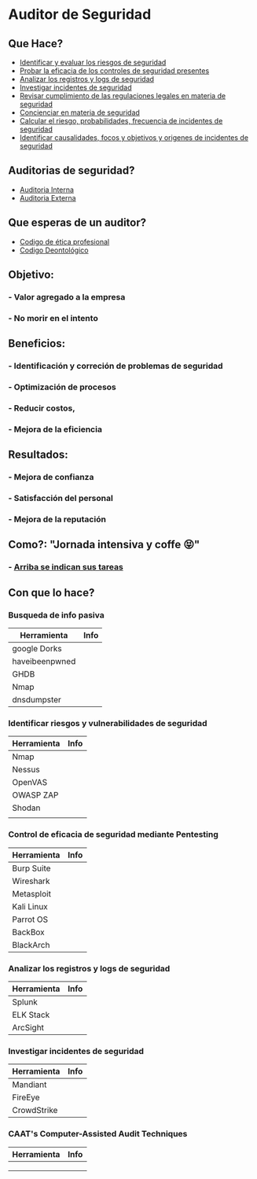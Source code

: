 # Auditor de Seguridad

## Que Hace?

- [Identificar y evaluar los riesgos de seguridad](#identificar-riesgos-y-vulnerabilidades--de-seguridad) 
- [Probar la eficacia de los controles de seguridad presentes](#)	
- [Analizar los registros y logs de seguridad](#)
- [Investigar incidentes de seguridad](#)	
- [Revisar cumplimiento de las regulaciones legales en materia de seguridad](#)
- [Concienciar en materia de seguridad](#)
- [Calcular el riesgo, probabilidades, frecuencia   de incidentes  de seguridad](#)
- [Identificar causalidades, focos y objetivos y origenes de incidentes de seguridad](#)

## Auditorias de seguridad?

- [Auditoria Interna](#)
- [Auditoria Externa](#)

## Que esperas de un auditor?

- [Codigo de ética profesional](#)
- [Codigo Deontológico](#)

## Objetivo: 
### - Valor agregado a la empresa
### - No morir en el intento
## Beneficios: 
### - Identificación y correción de problemas de seguridad
### - Optimización de procesos
### - Reducir costos,
### - Mejora de la eficiencia
## Resultados:
### - Mejora de confianza
### - Satisfacción del personal
### -  Mejora de la reputación

## Como?: "Jornada intensiva y coffe :stuck_out_tongue_closed_eyes:"
### - [Arriba se indican sus tareas](#)

## Con que lo hace?
### Busqueda de info pasiva

| Herramienta | Info |
|----------------------|------------------------|
| google Dorks |   |
| haveibeenpwned |   |
| GHDB |   |
| Nmap |   |
| dnsdumpster |   |


### Identificar riesgos y vulnerabilidades  de seguridad

| Herramienta | Info |
|----------------------|------------------------|
| Nmap |   |
| Nessus |  |
| OpenVAS  |   |
| OWASP ZAP |   |
| Shodan|   |
| | |

### Control de eficacia de seguridad mediante Pentesting

| Herramienta | Info |
|----------------------|------------------------|
| Burp Suite |   |
| Wireshark |    |
| Metasploit  |    |
| Kali Linux |    |
| Parrot OS |    |
| BackBox |    |
| BlackArch |    |


### Analizar los registros y logs de seguridad

| Herramienta | Info |
|----------------------|------------------------|
| Splunk | |
| ELK Stack | |
| ArcSight | |


### Investigar incidentes de seguridad

| Herramienta | Info |
|----------------------|------------------------|
| Mandiant | |
| FireEye | |
| CrowdStrike | |

### CAAT's Computer-Assisted Audit Techniques
| Herramienta | Info |
|----------------------|------------------------|
|  | |
|  | |
|  | |


